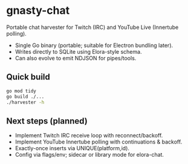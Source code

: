 # gnasty-chat

Portable chat harvester for Twitch (IRC) and YouTube Live (Innertube polling).
- Single Go binary (portable; suitable for Electron bundling later).
- Writes directly to SQLite using Elora-style schema.
- Can also evolve to emit NDJSON for pipes/tools.

## Quick build
```bash
go mod tidy
go build ./...
./harvester -h
```

## Next steps (planned)

* Implement Twitch IRC receive loop with reconnect/backoff.
* Implement YouTube Innertube polling with continuations & backoff.
* Exactly-once inserts via UNIQUE(platform,id).
* Config via flags/env; sidecar or library mode for elora-chat.
